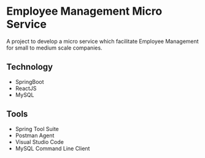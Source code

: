 # Employee Management Micro Service
A project to develop a micro service which facilitate Employee Management for small to medium scale companies.

## Technology
* SpringBoot
* ReactJS
* MySQL

## Tools
* Spring Tool Suite
* Postman Agent
* Visual Studio Code
* MySQL Command Line Client
  
